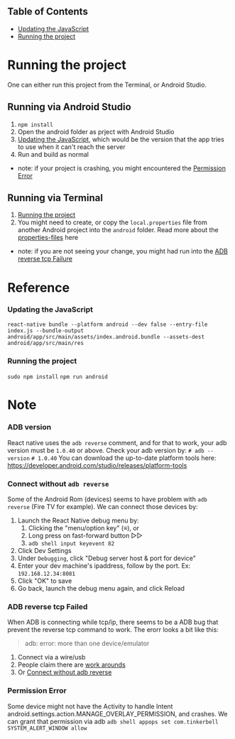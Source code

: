 ## Table of Contents

* [Updating the JavaScript](#updating-the-javascript)
* [Running the project](#running-the-project)

# Running the project
One can either run this project from the Terminal, or Android Studio.

## Running via Android Studio
1. `npm install`
1. Open the android folder as prject with Android Studio
1. [Updating the JavaScript](#updating-the-javascript), which would be the version that the app tries to use when it can't reach the server
1. Run and build as normal

* note: if your project is crashing, you might encountered the [Permission Error](#permission-error)

## Running via Terminal
1. [Running the project](#running-the-project)
1. You might need to create, or copy the `local.properties` file from another Android project into the `android` folder. Read more about the [properties-files](https://developer.android.com/studio/build#properties-files) here

* note: if you are not seeing your change, you might had run into the [ADB reverse tcp Failure](#adb-reverse-tcp-failed)

# Reference

### Updating the JavaScript

`react-native bundle --platform android --dev false --entry-file index.js --bundle-output android/app/src/main/assets/index.android.bundle --assets-dest android/app/src/main/res`


### Running the project ##

`sudo npm install`
`npm run android`

# Note

### ADB version
React native uses the `adb reverse` comment, and for that to work, your adb version must be `1.0.40` or above.
Check your adb version by:
`# adb --version`
`# 1.0.40`
You can download the up-to-date platform tools here: https://developer.android.com/studio/releases/platform-tools

### Connect without `adb reverse`
Some of the Android Rom (devices) seems to have problem with `adb reverse` (Fire TV for example). We can connect those devices by:
1. Launch the React Native debug menu by:
    1. Clicking the "menu/option key" (≡), or
    1. Long press on fast-forward button ▷▷
    1. `adb shell input keyevent 82`
1. Click Dev Settings
1. Under `Debugging`, click "Debug server host & port for device"
1. Enter your dev machine's ipaddress, follow by the port. Ex: `192.168.12.34:8081`
1. Click "OK" to save
1. Go back, launch the debug menu again, and click Reload

### ADB reverse tcp Failed
When ADB is connecting while tcp/ip, there seems to be a ADB bug that prevent the reverse tcp command to work. The erorr looks a bit like this:
> adb: error: more than one device/emulator
1. Connect via a wire/usb
1. People claim there are [work arounds](https://stackoverflow.com/questions/51592477/adb-s-192-168-1-65555-error-more-than-one-device-emulator#answer-60304950)
1. Or [Connect without adb reverse](#connect-without-adb-reverse)

### Permission Error
Some device might not have the Activity to handle Intent android.settings.action.MANAGE_OVERLAY_PERMISSION, and crashes. We can grant that permission via adb
`adb shell appops set com.tinkerbell SYSTEM_ALERT_WINDOW allow`